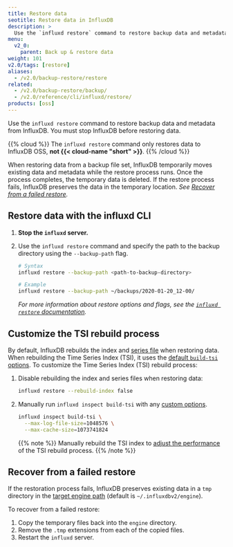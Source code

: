 ```yaml
---
title: Restore data
seotitle: Restore data in InfluxDB
description: >
  Use the `influxd restore` command to restore backup data and metadata from InfluxDB.
menu:
  v2_0:
    parent: Back up & restore data
weight: 101
v2.0/tags: [restore]
aliases:
  - /v2.0/backup-restore/restore
related:
  - /v2.0/backup-restore/backup/
  - /v2.0/reference/cli/influxd/restore/
products: [oss]
---
```


Use the `influxd restore` command to restore backup data and metadata from InfluxDB.
You must stop InfluxDB before restoring data.

{{% cloud %}}
The `influxd restore` command only restores data to InfluxDB OSS, **not {{< cloud-name "short" >}}**.
{{% /cloud %}}

When restoring data from a backup file set, InfluxDB temporarily moves existing
data and metadata while the restore process runs.
Once the process completes, the temporary data is deleted.
If the restore process fails, InfluxDB preserves the data in the temporary location.
_See [Recover from a failed restore](#recover-from-a-failed-restore)._

## Restore data with the influxd CLI
1. **Stop the `influxd` server.**
2. Use the `influxd restore` command and specify the path to the backup directory
   using the `--backup-path` flag.

    ```sh
    # Syntax
    influxd restore --backup-path <path-to-backup-directory>

    # Example
    influxd restore --backup-path ~/backups/2020-01-20_12-00/
    ```

    _For more information about restore options and flags, see the
    [`influxd restore` documentation](/v2.0/reference/cli/influxd/restore/)._

## Customize the TSI rebuild process
By default, InfluxDB rebuilds the index and [series file](/v2.0/reference/glossary/#series-file) when restoring data.
When rebuilding the Time Series Index (TSI), it uses the
[default `build-tsi` options](/v2.0/reference/cli/influxd/inspect/build-tsi/).
To customize the Time Series Index (TSI) rebuild process:

1. Disable rebuilding the index and series files when restoring data:

    ```sh
    influxd restore --rebuild-index false
    ```

2. Manually run `influxd inspect build-tsi` with any
   [custom options](/v2.0/reference/cli/influxd/inspect/build-tsi/#flags).

    ```sh
    influxd inspect build-tsi \
      --max-log-file-size=1048576 \
      --max-cache-size=1073741824
    ```

    {{% note %}}
Manually rebuild the TSI index to [adjust the performance](/v2.0/reference/cli/influxd/inspect/build-tsi/#adjust-performance)
of the TSI rebuild process.
    {{% /note %}}

## Recover from a failed restore
If the restoration process fails, InfluxDB preserves existing data in a `tmp`
directory in the [target engine path](/v2.0/reference/cli/influxd/restore/#flags)
(default is `~/.influxdbv2/engine`).

To recover from a failed restore:

1. Copy the temporary files back into the `engine` directory.
2. Remove the `.tmp` extensions from each of the copied files.
3. Restart the `influxd` server.
